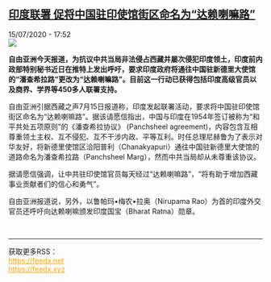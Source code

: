 <!--1594832179000-->
[印度联署 促将中国驻印使馆街区命名为“达赖喇嘛路”](http://www.rfi.fr//cn/%E4%B8%AD%E5%9B%BD/20200715-%E5%8D%B0%E5%BA%A6%E8%81%94%E7%BD%B2-%E4%BF%83%E5%B0%86%E4%B8%AD%E5%9B%BD%E9%A9%BB%E5%8D%B0%E4%BD%BF%E9%A6%86%E8%A1%97%E5%8C%BA%E5%91%BD%E5%90%8D%E4%B8%BA-%E8%BE%BE%E8%B5%96%E5%96%87%E5%98%9B%E8%B7%AF)
------

<div>15/07/2020 - 17:52</div><img src="https://s.rfi.fr/media/display/22fae8ac-c6b3-11ea-9d44-005056bf87d6/w:310/p:16x9/wwy-1.jpg"><p><strong>自由亚洲今天报道，为抗议中共当局非法侵占西藏并屡次侵犯印度领土，印度前内政部特别秘书近日在推特上发出呼吁，要求印度政府将通往中国驻新德里大使馆的“潘查希拉路”更改为“达赖喇嘛路”。目前这一行动已获得包括印度高级官员以及商界、学界等450多人联署支持。</strong></p><div class="t-content__body u-clearfix"><div class="m-interstitial"></div><p>自由亚洲引据西藏之声7月15日报道称，印度发起联署活动，要求将中国驻印使馆街区命名为“达赖喇嘛路”。据该请愿信指出，中国与印度在1954年签订被称为“和平共处五项原则”的《潘查希拉协议》 (Panchsheel agreement)，内容包含互相尊重领土主权、互不侵犯、互不干涉内政、平等互利。时任总理尼赫鲁为了表示对华友好，将新德里使馆区洽阳普利（Chanakyapuri）通往中国驻新德里大使馆的道路命名为潘查希拉路（Panchsheel Marg），然而中共当局却从未尊重该协议。</p><p>据请愿信强调，让中共驻印使馆官员每天经过“达赖喇嘛路”，“将有助于增加西藏事业贡献者们的信心和勇气”。</p><p>自由亚洲报道说，另外，以鲁帕玛•梅农•拉奥（Nirupama Rao）为首的印度外交官员还呼吁向达赖喇嘛颁发印度国宝（Bharat Ratna）勋章。</p><div class="o-self-promo o-self-promo--nl o-self-promo--hidden" data-selfpromo-newsletter></div><div class="o-self-promo o-self-promo--app o-self-promo--hidden" data-selfpromo-app></div></div><br><hr><div>获取更多RSS：<br><a href="https://feedx.net" style="color:orange" target="_blank">https://feedx.net</a> <br><a href="https://feedx.xyz" style="color:orange" target="_blank">https://feedx.xyz</a><br></div>

